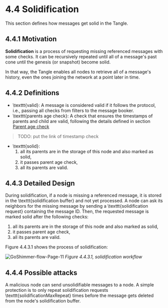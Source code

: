 # 4.4 Solidification
This section defines how messages get solid in the Tangle.

## 4.4.1 Motivation
**Solidification** is a process of requesting missing referenced messages with some checks. It can be recursively repeated until all of a message's past cone until the genesis (or snapshot) become solid. 

In that way, the Tangle enables all nodes to retrieve all of a message's history, even the ones joining the network at a point later in time.

## 4.4.2 Definitions
* \texttt{valid}: A message is considered valid if it follows the protocol, i.e., passing all checks from filters to the message booker.
* \texttt{parents age check}: A check that ensures the timestamps of parents and child are valid, following the details defined in section [Parent age check](#parent-age-check) 
> TODO: put the link of timestamp check
* \texttt{solid}: 
    1. all its parents are in the storage of this node and also marked as solid,
    2. it passes parent age check,
    3. all its parents are valid.

## 4.4.3 Detailed Design
During solidification, if a node is missing a referenced message, it is stored in the \texttt{solidification buffer} and not yet processed. A node can ask its neighbors for the missing message by sending a \texttt{solidification request} containing the message ID. Then, the requested message is marked solid after the following checks:
1. all its parents are in the storage of this node and also marked as solid,
2. it passes parent age check,
3. all its parents are valid.

Figure 4.4.3.1 shows the process of solidification:

![GoShimmer-flow-Page-11](https://user-images.githubusercontent.com/11289354/111571487-cf492200-87e1-11eb-811c-d02e7547aab8.png)
*Figure 4.4.3.1, solidification workflow*

## 4.4.4 Possible attacks
A malicious node can send unsolidifiable messages to a node. A simple protection is to only repeat solidification requests \texttt{solidificationMaxRepeat} times before the message gets deleted from the node's solidification buffer. 